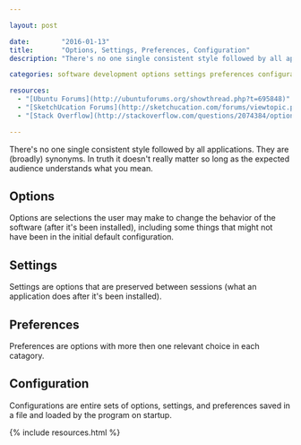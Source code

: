 ```yaml
---

layout: post

date:        "2016-01-13"
title:       "Options, Settings, Preferences, Configuration"
description: "There's no one single consistent style followed by all applications, but doesn't really matter so long as the expected audience understands what you mean."

categories: software development options settings preferences configuration

resources:
  - "[Ubuntu Forums](http://ubuntuforums.org/showthread.php?t=695848)"
  - "[SketchUcation Forums](http://sketchucation.com/forums/viewtopic.php?f=180&t=27737)"
  - "[Stack Overflow](http://stackoverflow.com/questions/2074384/options-settings-properties-configuration-preferences-when-and-why)"

---
```



There's no one single consistent style followed by all applications. They are (broadly) synonyms.
In truth it doesn't really matter so long as the expected audience understands what you mean.

	
## Options

Options are selections the user may make to change the behavior of the software (after it's been installed), including some things that might not have been in the initial default configuration.


## Settings

Settings are options that are preserved between sessions (what an application does after it's been installed).


## Preferences

Preferences are options with more then one relevant choice in each catagory.


## Configuration

Configurations are entire sets of options, settings, and preferences saved in a file and loaded by the program on startup.


{% include resources.html %}
